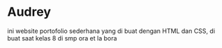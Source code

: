 # Audrey
ini website portofolio sederhana yang di buat dengan HTML dan CSS, di buat saat kelas 8 di smp ora et la bora
